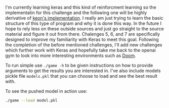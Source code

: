 I'm currently learning keras and this kind of reinforcment learning so the implementatin for this challenge and the following one will be highly derivative of [keon's implementation](https://github.com/keon/deep-q-learning/blob/master/dqn.py). I really am just trying to learn the basic structure of this type of program and why it is done this way. In the future I hope to rely less on these outside sources and just go straight to the source material and figure it out from there. Chalenges 5, 6, and 7 are specifically designed to improve my familiarity with Keras to meet this goal. Following the completion of the before mentioned challenges, I'll add new challenges which further work with Keras and hopefully take me back to the openai gym to look into more interesting environments such as [Doom](https://gym.openai.com/envs/#doom).

To run simple use `./game -h` to be given instructions on how to provide arguments to get the results you are interested in. I've also include models pickle file `models.pkl` that you can choose to load and see the best result with. 

To see the pushed model in action use:

```bash
./game --load model.pkl
``` 

